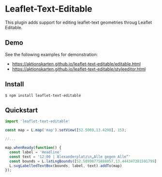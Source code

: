 # Leaflet-Text-Editable

This plugin adds support for editing leaflet-text geometries throug Leaflet
Editable.


## Demo

See the following examples for demonstration:

* https://aktionskarten.github.io/leaflet-text-editable/editable.html
* https://aktionskarten.github.io/leaflet-text-editable/styleeditor.html


## Install

```
$ npm install leaflet-text-editable
```


## Quickstart

```javascript
import 'leaflet-text-editable'

const map = L.map('map').setView([52.5069,13.4298], 15);

//...

map.whenReady(function() {
  const label = 'Headline'
  const text = '12:00 | Alexanderplatz\n„Alle gegen Alle“'
  const bounds = L.latLngBounds([52.50998775888057,13.444347381591799],[52.50611297738362,13.427524566650392]);
  L.svgLabelledTextBox(bounds, label, text).addTo(map)
});
```
